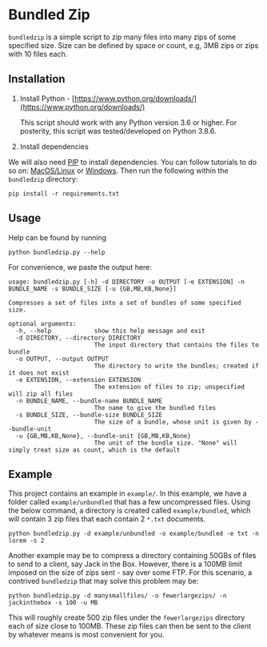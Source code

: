 # Bundled Zip

`bundledzip` is a simple script to zip many files into many zips of some specified size. Size can be defined by space or count, e.g, 3MB zips or zips with 10 files each.

## Installation

1. Install Python - [https://www.python.org/downloads/](https://www.python.org/downloads/)

    This script should work with any Python version 3.6 or higher.
    For posterity, this script was tested/developed on Python 3.8.6.

2. Install dependencies

We will also need [PIP](https://pypi.org/project/pip/) to install dependencies. You can follow tutorials to do so on: [MacOS/Linux](https://www.tecmint.com/install-pip-in-linux/) or [Windows](https://phoenixnap.com/kb/install-pip-windows). Then run the following within the `bundledzip` directory:

```
pip install -r requirements.txt
```

## Usage

Help can be found by running 

```
python bundledzip.py --help
```

For convenience, we paste the output here:

```
usage: bundledzip.py [-h] -d DIRECTORY -o OUTPUT [-e EXTENSION] -n BUNDLE_NAME -s BUNDLE_SIZE [-u {GB,MB,KB,None}]

Compresses a set of files into a set of bundles of some specified size.

optional arguments:
  -h, --help            show this help message and exit
  -d DIRECTORY, --directory DIRECTORY
                        The input directory that contains the files to bundle
  -o OUTPUT, --output OUTPUT
                        The directory to write the bundles; created if it does not exist
  -e EXTENSION, --extension EXTENSION
                        The extension of files to zip; unspecified will zip all files
  -n BUNDLE_NAME, --bundle-name BUNDLE_NAME
                        The name to give the bundled files
  -s BUNDLE_SIZE, --bundle-size BUNDLE_SIZE
                        The size of a bundle, whose unit is given by --bundle-unit
  -u {GB,MB,KB,None}, --bundle-unit {GB,MB,KB,None}
                        The unit of the bundle size. "None" will simply treat size as count, which is the default
```

## Example

This project contains an example in `example/`. In this example, we have a folder called `example/unbundled` that has a few uncompressed files. Using the below command, a directory is created called `example/bundled`, which will contain 3 zip files that each contain 2 `*.txt` documents.

```
python bundledzip.py -d example/unbundled -o example/bundled -e txt -n lorem -s 2
```

Another example may be to compress a directory containing 50GBs of files to send to a client, say Jack in the Box. However, there is a 100MB limit imposed on the size of zips sent - say over some FTP. For this scenario, a contrived `bundledzip` that may solve this problem may be:

```
python bundledzip.py -d manysmallfiles/ -o fewerlargezips/ -n jackinthebox -s 100 -u MB
```

This will roughly create 500 zip files under the `fewerlargezips` directory each of size close to 100MB. These zip files can then be sent to the client by whatever means is most convenient for you.
